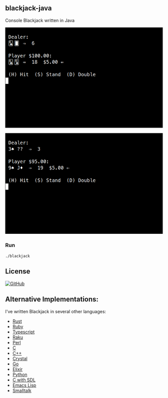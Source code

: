 ## blackjack-java

Console Blackjack written in Java

![Blackjack](https://raw.githubusercontent.com/gdonald/blackjack-java/master/ss2.png)

![Blackjack](https://raw.githubusercontent.com/gdonald/blackjack-java/master/ss1.png)

### Run

    ./blackjack

## License

[![GitHub](https://img.shields.io/github/license/gdonald/blackjack-java?color=aa0000)](https://github.com/gdonald/blackjack-java/blob/master/LICENSE)

## Alternative Implementations:

I've written Blackjack in several other languages:

- [Rust](https://github.com/gdonald/console-blackjack-rust)
- [Ruby](https://github.com/gdonald/console-blackjack-ruby)
- [Typescript](https://github.com/gdonald/blackjack-js)
- [Raku](https://github.com/gdonald/Console-Blackjack)
- [Perl](https://github.com/gdonald/console-blackjack-perl)
- [C](https://github.com/gdonald/blackjack-c)
- [C++](https://github.com/gdonald/blackjack-cpp)
- [Crystal](https://github.com/gdonald/blackjack-cr)
- [Go](https://github.com/gdonald/blackjack-go)
- [Elixir](https://github.com/gdonald/blackjack-ex)
- [Python](https://github.com/gdonald/blackjack-py)
- [C with SDL](https://github.com/gdonald/blackjack-c-sdl)
- [Emacs Lisp](https://github.com/gdonald/blackjack-el)
- [Smalltalk](https://github.com/gdonald/blackjack-st)

